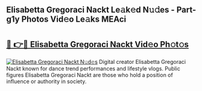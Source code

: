 ## Elisabetta Gregoraci Nackt Le𝚊k𝚎d N𝚞𝚍es - Part-g1y Photos Vid𝚎o Le𝚊ks MEAci

# <h2><a href="http://fb9lgsj.evod.top/?m=Elisabetta+Gregoraci+Nackt">🔗 👉🔴 Elisabetta Gregoraci Nackt Vid𝚎o Ph𝚘t𝚘s</a></h2>

[![Elisabetta Gregoraci Nackt N𝚞d𝚎s](https://i.imgur.com/8V9OHl7.gif)](http://fb9lgsj.evod.top/?m=Elisabetta+Gregoraci+Nackt)
Digital creator Elisabetta Gregoraci Nackt known for dance trend performances and lifestyle vlogs. Public figures Elisabetta Gregoraci Nackt are those who hold a position of influence or authority in society. 
